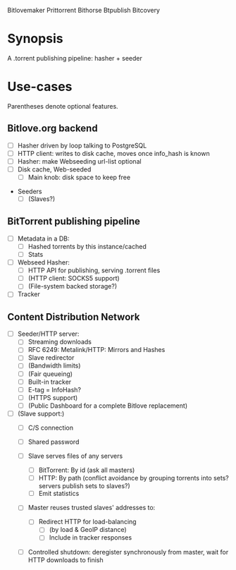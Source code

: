 Bitlovemaker
Prittorrent
Bithorse
Btpublish
Bitcovery

# Synopsis

A .torrent publishing pipeline: hasher + seeder

# Use-cases

Parentheses denote optional features.

## Bitlove.org backend

- [ ] Hasher driven by loop talking to PostgreSQL
- [ ] HTTP client: writes to disk cache, moves once info_hash is known
- [ ] Hasher: make Webseeding url-list optional
- [ ] Disk cache, Web-seeded
  - [ ] Main knob: disk space to keep free
- Seeders
  - [ ] (Slaves?)

## BitTorrent publishing pipeline

- [ ] Metadata in a DB:
  - [ ] Hashed torrents by this instance/cached
  - [ ] Stats
- [ ] Webseed Hasher:
  - [ ] HTTP API for publishing, serving .torrent files
  - [ ] (HTTP client: SOCKS5 support)
  - [ ] (File-system backed storage?)
- [ ] Tracker

## Content Distribution Network

- [ ] Seeder/HTTP server:
  - [ ] Streaming downloads
  - [ ] RFC 6249: Metalink/HTTP: Mirrors and Hashes
  - [ ] Slave redirector
  - [ ] (Bandwidth limits)
  - [ ] (Fair queueing)
  - [ ] Built-in tracker
  - [ ] E-tag = InfoHash?
  - [ ] (HTTPS support)
  - [ ] (Public Dashboard for a complete Bitlove replacement)

- [ ] (Slave support:)
  - [ ] C/S connection
  - [ ] Shared password
  - [ ] Slave serves files of any servers
    - [ ] BitTorrent: By id (ask all masters)
    - [ ] HTTP: By path (conflict avoidance by grouping torrents into
      sets? servers publish sets to slaves?)
    - [ ] Emit statistics
  - [ ] Master reuses trusted slaves' addresses to:
    - [ ] Redirect HTTP for load-balancing
      - [ ] (by load & GeoIP distance)
      - [ ] Include in tracker responses
  - [ ] Controlled shutdown: deregister synchronously from master, wait
    for HTTP downloads to finish


